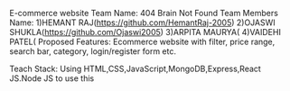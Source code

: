 E-commerce website
Team Name: 404 Brain Not Found
Team Members Name:
     1)HEMANT RAJ(https://github.com/HemantRaj-2005)
     2)OJASWI SHUKLA(https://github.com/Ojaswi2005)
     3)ARPITA MAURYA(
     4)VAIDEHI PATEL(
Proposed Features:
    Ecommerce website with filter, price range, search bar, category, login/register form etc.

Teach Stack:
  Using HTML,CSS,JavaScript,MongoDB,Express,React JS.Node JS to use this
